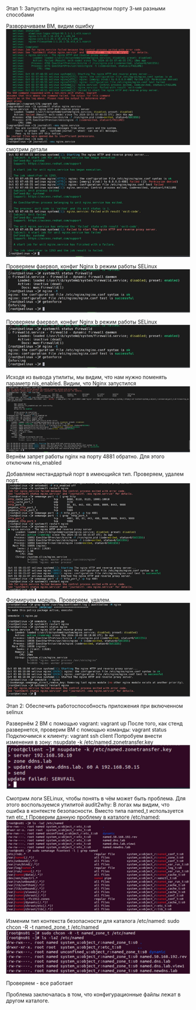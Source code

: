 Этап 1: Запустить nginx на нестандартном порту 3-мя разными способами

Разворачиваем ВМ, видим ошибку
![Ошибка при запуске nginx](img/1.jpg)
смотрим детали
![Ошибка при запуске nginx](img/2.jpg)

Проверяем фаервол, конфиг Nginx b режим работы SELinux
![Ghjdthrf nginx](img/3.jpg)

Проверяем фаервол, конфиг Nginx b режим работы SELinux
![Проверяем nginx](img/3.jpg)

Исходя из вывода утилиты, мы видим, что нам нужно поменять параметр nis_enabled.
Видим, что Nginx запустился
![Меняем nis_enabled](img/4.jpg)
Вернём запрет работы nginx на порту 4881 обратно. Для этого отключим nis_enabled

Добавляем нестандартый порт в имеющийся тип. Проверяем, удалем порт.
![Меняем порт](img/5.jpg)

Формируем модуль. Проверяем, удалем.
![Формируем модуль](img/6.jpg)

Этап 2: Обеспечить работоспособность приложения при включенном selinux

Развернём 2 ВМ с помощью vagrant: vagrant up
После того, как стенд развернется, проверим ВМ с помощью команды: vagrant status
Подключимся к клиенту: vagrant ssh client
Попробуем внести изменения в зону: nsupdate -k /etc/named.zonetransfer.key
![Ошибка](img/7.jpg)

Смотрим логи SELinux, чтобы понять в чём может быть проблема.
Для этого воспользуемся утилитой audit2why:
В логах мы видим, что ошибка в контексте безопасности. Вместо типа named_t используется тип etc_t
Проверим данную проблему в каталоге /etc/named:
![ etc named](img/8.jpg)

Изменим тип контекста безопасности для каталога /etc/named: sudo chcon -R -t named_zone_t /etc/named
![Изменим тип](img/9.jpg)

Проверяем - все работает

Проблема заключалась в том, что конфигурационные файлы лежат в другом каталоге.
